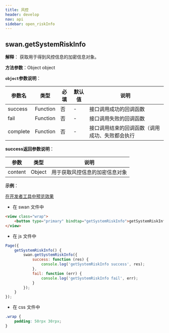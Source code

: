 ```yaml
---
title: 风控
header: develop
nav: api
sidebar: open_riskInfo
---
```


## swan.getSystemRiskInfo

**解释**： 获取用于得到风控信息的加密信息对象。

**方法参数**：Object object

**`object`参数说明**：

|参数名|类型|必填|默认值|说明|
|----|----|----|----|----|
|success|Function|否|-|接口调用成功的回调函数|
|fail|Function|否|-|接口调用失败的回调函数|
|complete|Function|否|-|接口调用结束的回调函数（调用成功、失败都会执行|

**success返回参数说明**：

|参数|类型|说明|
|----|----|----|
|content|Object|用于获取风控信息的加密信息对象|

**示例**：

<a href="swanide://fragment/e8f8b341e79ae777f0e8c9fcd46395321561118230856" title="在开发者工具中预览效果" target="_self">在开发者工具中预览效果</a>

* 在 swan 文件中

```html
<view class="wrap">
    <button type="primary" bindtap="getSystemRiskInfo">getSystemRiskInfo</button>
</view>
```

* 在 js 文件中

```js
Page({
    getSystemRiskInfo() {
        swan.getSystemRiskInfo({
            success: function (res) {
                console.log('getSystemRiskInfo success', res);
            },
            fail: function (err) {
                console.log('getSystemRiskInfo fail', err);
            }
        });
    }
});
```
* 在 css 文件中

```css
.wrap {
    padding: 50rpx 30rpx;
}
```
